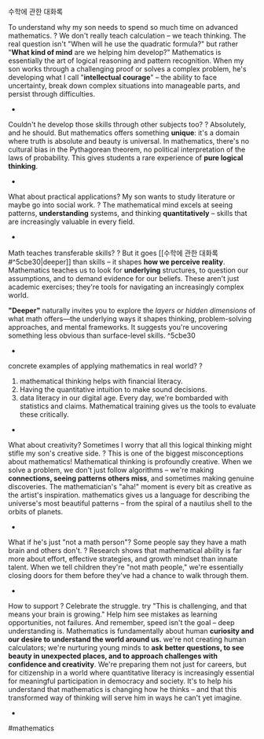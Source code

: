 수학에 관한 대화록

To understand why my son needs to spend so much time on advanced mathematics.
?
We don't really teach calculation – we teach thinking. The real question isn't "When will he use the quadratic formula?" but rather "**What kind of mind** are we helping him develop?" Mathematics is essentially the art of logical reasoning and pattern recognition. When my son works through a challenging proof or solves a complex problem, he's developing what I call "**intellectual courage**" – the ability to face uncertainty, break down complex situations into manageable parts, and persist through difficulties.
<!--SR:!2025-11-01,8,192-->
-

Couldn't he develop those skills through other subjects too?
 ?
Absolutely, and he should. But mathematics offers something **unique**: it's a domain where truth is absolute and beauty is universal. In mathematics, there's no cultural bias in the Pythagorean theorem, no political interpretation of the laws of probability. This gives students a rare experience of **pure logical thinking**.
<!--SR:!2025-11-11,20,252-->
-

What about practical applications? My son wants to study literature or maybe go into social work.
?
The mathematical mind excels at seeing patterns, **understanding** systems, and thinking **quantitatively** – skills that are increasingly valuable in every field.
<!--SR:!2025-10-30,6,212-->
-

Math teaches transferable skills?
?
But it goes [[수학에 관한 대화록#^5cbe30|deeper]] than skills – it shapes **how we perceive reality**. Mathematics teaches us to look for **underlying** structures, to question our assumptions, and to demand evidence for our beliefs. These aren't just academic exercises; they're tools for navigating an increasingly complex world.

**"Deeper"** naturally invites you to explore the _layers_ or _hidden dimensions_ of what math offers—the underlying ways it shapes thinking, problem-solving approaches, and mental frameworks. It suggests you're uncovering something less obvious than surface-level skills. ^5cbe30
<!--SR:!2025-11-01,9,212-->
-

concrete examples of applying mathematics in real world?
?
1. mathematical thinking helps with financial literacy.
2. Having the quantitative intuition to make sound decisions.
3. data literacy in our digital age. Every day, we're bombarded with statistics and claims. Mathematical training gives us the tools to evaluate these critically.
<!--SR:!2025-11-12,21,252-->
-

What about creativity? Sometimes I worry that all this logical thinking might stifle my son's creative side.
?
This is one of the biggest misconceptions about mathematics! Mathematical thinking is profoundly creative. When we solve a problem, we don't just follow algorithms – we're making **connections, seeing patterns others miss**, and sometimes making genuine discoveries. The mathematician's "aha!" moment is every bit as creative as the artist's inspiration.
mathematics gives us a language for describing the universe's most beautiful patterns – from the spiral of a nautilus shell to the orbits of planets.
<!--SR:!2025-10-30,6,212-->
-

What if he's just "not a math person"? Some people say they have a math brain and others don't.
?
Research shows that mathematical ability is far more about effort, effective strategies, and growth mindset than innate talent. When we tell children they're "not math people," we're essentially closing doors for them before they've had a chance to walk through them.
<!--SR:!2025-10-28,5,232-->
-

How to support
?
Celebrate the struggle. try "This is challenging, and that means your brain is growing." Help him see mistakes as learning opportunities, not failures. And remember, speed isn't the goal – deep understanding is.
 Mathematics is fundamentally about human **curiosity and our desire to understand the world around us.** we're not creating human calculators; we're nurturing young minds to **ask better questions, to see beauty in unexpected places, and to approach challenges with confidence and creativity**. We're preparing them not just for careers, but for citizenship in a world where quantitative literacy is increasingly essential for meaningful participation in democracy and society.
It's to help his understand that mathematics is changing how he thinks – and that this transformed way of thinking will serve him in ways he can't yet imagine.
<!--SR:!2025-11-02,12,232-->
-

#mathematics
<!--SR:!2025-10-10,4,270-->